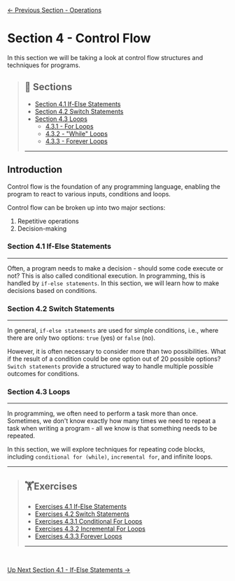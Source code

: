 [← Previous Section - Operations](../Section%203%20-%20Operations/Operations.md)


# Section 4 - Control Flow

In this section we will be taking a look at control flow structures and techniques for programs.

> ## 📑 Sections
> - [Section 4.1 If-Else Statements](#section-41-if-else-statements)
> - [Section 4.2 Switch Statements](#section-42-switch-statements)
> - [Section 4.3 Loops](#introduction)
>   - [4.3.1 - For Loops](#section-43-loops)
>   - [4.3.2 - "While" Loops](#section-43-loops)
>   - [4.3.3 - Forever Loops](#section-43-loops)
> ---

## Introduction
Control flow is the foundation of any programming language, enabling the program to react to various inputs, conditions and loops.

Control flow can be broken up into two major sections:
1. Repetitive operations
2. Decision-making


### Section 4.1 If-Else Statements
---
Often, a program needs to make a decision - should some code execute or not? This is also called conditional execution. In programming, this is handled by `if-else statements`. In this section, we will learn how to make decisions based on conditions.

### Section 4.2 Switch Statements
---
In general, `if-else statements` are used for simple conditions, i.e., where there are only two options: `true` (yes) or `false` (no).

However, it is often necessary to consider more than two possibilities. What if the result of a condition could be one option out of 20 possible options? `Switch statements` provide a structured way to handle multiple possible outcomes for conditions.


### Section 4.3 Loops
---
In programming, we often need to perform a task more than once. Sometimes, we don't know exactly how many times we need to repeat a task when writing a program - all we know is that something needs to be repeated.

In this section, we will explore techniques for repeating code blocks, including `conditional for (while)`, `incremental for`, and infinite loops.

---

> ## 🏋Exercises
> - [Exercises 4.1 If-Else Statements](../../Exercises/section4/section4-1/exercises.go)
> - [Exercises 4.2 Switch Statements](../../Exercises/section4/section4-2/exercises.go)
> - [Exercises 4.3.1 Conditional For Loops](../../exercises/section4/section4-3/4-3-1/exercises.go)
> - [Exercises 4.3.2 Incremental For Loops](../../Exercises/section4/section4-3/4-3-2/exercises.go)
> - [Exercises 4.3.3 Forever Loops](../../Exercises/section4/section4-3/4-3-3/exercises.go)
> ---

<br>

[Up Next Section 4.1 - If-Else Statements →](Section%204.1%20-%20If-Else%20Statements/4.1%20If-Else%20Statments.md)

